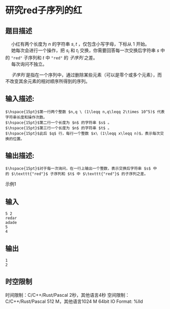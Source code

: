 # 研究red子序列的红

## 题目描述

$\hspace{15pt}$小红有两个长度为 $n$ 的字符串 $s,t$ ，仅包含小写字母，下标从 $1$ 开始。  
$\hspace{15pt}$她每次会进行一个操作，把 $s_i$ 和 $t_i$ 交换，你需要回答每一次交换后字符串 $s$ 中的 $\texttt{"red"}$ 子序列和 $t$ 中 $\texttt{"red"}$ 的 _子序列_ 之差。  
$\hspace{15pt}$每次询问不独立。  
  
$\hspace{15pt}$_子序列_ 是指在一个序列中，通过删除某些元素（可以是零个或多个元素），而不改变其余元素的相对顺序所得到的序列。  


## 输入描述:
    
    
    $\hspace{15pt}$第一行两个整数 $n,q \ (1\leqq n,q\leqq 2\times 10^5)$ 代表字符串长度和操作次数。  
    $\hspace{15pt}$第二行一个长度为 $n$ 的字符串 $s$ 。  
    $\hspace{15pt}$第三行一个长度为 $n$ 的字符串 $t$ 。  
    $\hspace{15pt}$此后 $q$ 行，每行一个整数 $x\ (1\leqq x\leqq n)$，表示每次交换的位置。

## 输出描述:
    
    
    $\hspace{15pt}$对于每一次询问，在一行上输出一个整数，表示交换后字符串 $s$ 中的 $\texttt{"red"}$ 子序列和 $t$ 中 $\texttt{"red"}$ 的子序列之差。

示例1 

## 输入
    
    
    5 2
    redar
    adade
    5
    4

## 输出
    
    
    1
    2


## 时空限制

时间限制：C/C++/Rust/Pascal 2秒，其他语言4秒
空间限制：C/C++/Rust/Pascal 512 M，其他语言1024 M
64bit IO Format: %lld